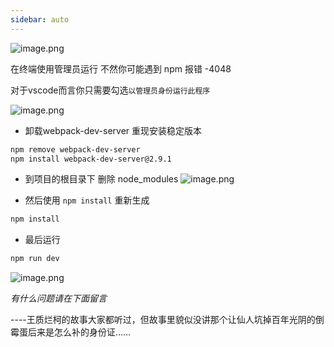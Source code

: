 ```yaml
---
sidebar: auto
---
```

![image.png](/upload/2020/10/image-ec1e3dbca1ca4325ae5157d9c2e96e2c.png)

在终端使用管理员运行
不然你可能遇到  npm 报错 -4048

对于vscode而言你只需要勾选`以管理员身份运行此程序`

![image.png](/upload/2020/10/image-5243ff17e975405e96f2580a13861af0.png)

- 卸载webpack-dev-server 重现安装稳定版本
````bash
npm remove webpack-dev-server
npm install webpack-dev-server@2.9.1
````
- 到项目的根目录下 删除 node_modules
![image.png](/upload/2020/10/image-ddcb5591567549028ad5332976e66ff3.png)

- 然后使用 `npm install` 重新生成 
````bash
npm install
````
- 最后运行
````bash
npm run dev
````
![image.png](/upload/2020/10/image-0f290facdea84166b60e97708f389994.png)


*有什么问题请在下面留言*

----王质烂柯的故事大家都听过，但故事里貌似没讲那个让仙人坑掉百年光阴的倒霉蛋后来是怎么补的身份证……